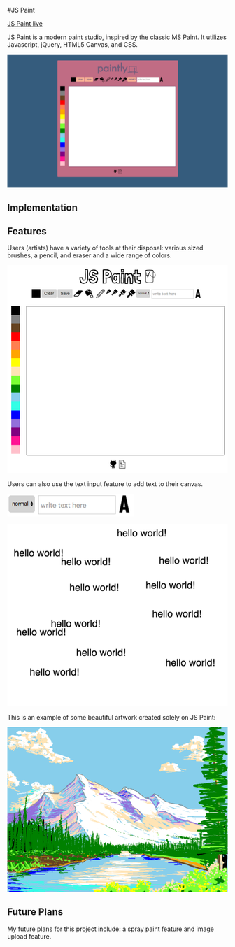 #JS Paint

[JS Paint live][paint]

[paint]: https://kattelles.github.io/JS-Paint/

JS Paint is a modern paint studio, inspired by the classic MS Paint. It utilizes
Javascript, jQuery, HTML5 Canvas, and CSS.

![image of splash](https://github.com/kattelles/JS-Paint/blob/master/css/assets/readme-splash.png)

## Implementation



## Features

Users (artists) have a variety of tools at their disposal: various sized brushes, a pencil, and eraser and a wide range of colors.

![image of tools](https://github.com/kattelles/JS-Paint/blob/master/css/assets/tools.png)

Users can also use the text input feature to add text to their canvas.

![image of text](https://github.com/kattelles/JS-Paint/blob/master/css/assets/text.png)

![image of hello](https://github.com/kattelles/JS-Paint/blob/master/css/assets/hello.png)

This is an example of some beautiful artwork created solely on JS Paint:

![image of josh](https://github.com/kattelles/JS-Paint/blob/master/css/assets/josh.png)

## Future Plans

My future plans for this project include: a spray paint feature and image upload feature.
